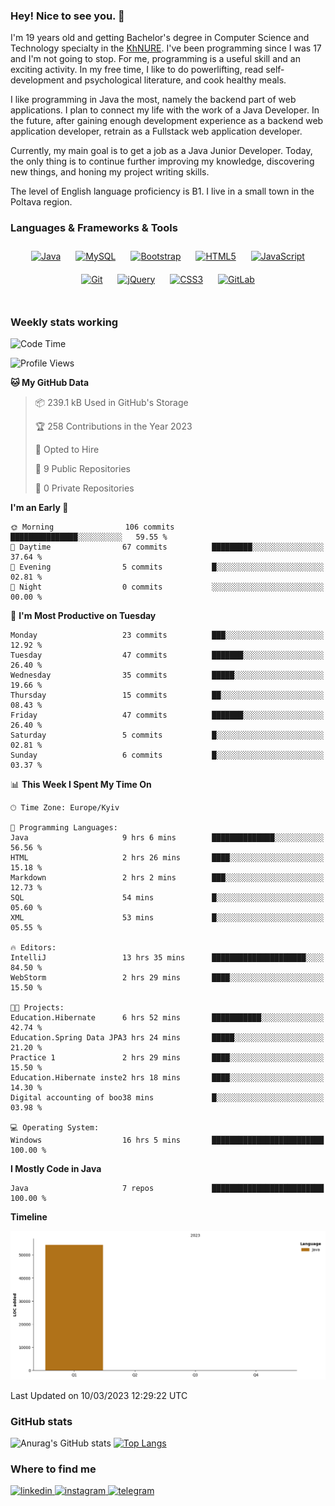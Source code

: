 ### Hey! Nice to see you. 👋

I'm 19 years old and getting Bachelor's degree in Computer Science and Technology
specialty in the [KhNURE][1]. I've been programming since I was 17 and I'm not going
to stop. For me, programming is a useful skill and an exciting activity. In my free
time, I like to do powerlifting, read self-development and psychological literature,
and cook healthy meals.

I like programming in Java the most, namely the backend part of web applications.
I plan to connect my life with the work of a Java Developer. In the future, after 
gaining enough development experience as a backend web application developer, 
retrain as a Fullstack web application developer. 

Currently, my main goal is to get a job as a Java Junior Developer. 
Today, the only thing is to continue further improving my knowledge, discovering 
new things, and honing my project writing skills.

The level of English language proficiency is B1. I live in a small town in the
Poltava region.

### Languages & Frameworks & Tools

<div align="center">  
<a href="https://www.java.com/" target="_blank"><img style="margin: 10px" src="https://profilinator.rishav.dev/skills-assets/java-original-wordmark.svg" alt="Java" height="25" /></a>
<a href="https://www.mysql.com/" target="_blank"><img style="margin: 10px" src="https://profilinator.rishav.dev/skills-assets/mysql-original-wordmark.svg" alt="MySQL" height="25" /></a>
<a href="https://getbootstrap.com/docs/3.4/javascript/" target="_blank"><img style="margin: 10px" src="https://profilinator.rishav.dev/skills-assets/bootstrap-plain.svg" alt="Bootstrap" height="25" /></a>  
<a href="https://en.wikipedia.org/wiki/HTML5" target="_blank"><img style="margin: 10px" src="https://profilinator.rishav.dev/skills-assets/html5-original-wordmark.svg" alt="HTML5" height="25" /></a>  
<a href="https://www.javascript.com/" target="_blank"><img style="margin: 10px" src="https://profilinator.rishav.dev/skills-assets/javascript-original.svg" alt="JavaScript" height="25" /></a>  
<a href="https://github.com/" target="_blank"><img style="margin: 10px" src="https://profilinator.rishav.dev/skills-assets/git-scm-icon.svg" alt="Git" height="25" /></a>  
<a href="https://jquery.com/" target="_blank"><img style="margin: 10px" src="https://profilinator.rishav.dev/skills-assets/jquery.png" alt="jQuery" height="25" /></a>  
<a href="https://www.w3schools.com/css/" target="_blank"><img style="margin: 10px" src="https://profilinator.rishav.dev/skills-assets/css3-original-wordmark.svg" alt="CSS3" height="25" /></a>  
<a href="https://about.gitlab.com/" target="_blank"><img style="margin: 10px" src="https://profilinator.rishav.dev/skills-assets/gitlab.svg" alt="GitLab" height="25" /></a>  
</div>  

<br/>  

### Weekly stats working 

<!--START_SECTION:waka-->
![Code Time](http://img.shields.io/badge/Code%20Time-53%20hrs%2052%20mins-blue)

![Profile Views](http://img.shields.io/badge/Profile%20Views-25-blue)

**🐱 My GitHub Data** 

> 📦 239.1 kB Used in GitHub's Storage 
 > 
> 🏆 258 Contributions in the Year 2023
 > 
> 💼 Opted to Hire
 > 
> 📜 9 Public Repositories 
 > 
> 🔑 0 Private Repositories 
 > 
**I'm an Early 🐤** 

```text
🌞 Morning                106 commits         ███████████████░░░░░░░░░░   59.55 % 
🌆 Daytime                67 commits          █████████░░░░░░░░░░░░░░░░   37.64 % 
🌃 Evening                5 commits           █░░░░░░░░░░░░░░░░░░░░░░░░   02.81 % 
🌙 Night                  0 commits           ░░░░░░░░░░░░░░░░░░░░░░░░░   00.00 % 
```
📅 **I'm Most Productive on Tuesday** 

```text
Monday                   23 commits          ███░░░░░░░░░░░░░░░░░░░░░░   12.92 % 
Tuesday                  47 commits          ███████░░░░░░░░░░░░░░░░░░   26.40 % 
Wednesday                35 commits          █████░░░░░░░░░░░░░░░░░░░░   19.66 % 
Thursday                 15 commits          ██░░░░░░░░░░░░░░░░░░░░░░░   08.43 % 
Friday                   47 commits          ███████░░░░░░░░░░░░░░░░░░   26.40 % 
Saturday                 5 commits           █░░░░░░░░░░░░░░░░░░░░░░░░   02.81 % 
Sunday                   6 commits           █░░░░░░░░░░░░░░░░░░░░░░░░   03.37 % 
```


📊 **This Week I Spent My Time On** 

```text
🕑︎ Time Zone: Europe/Kyiv

💬 Programming Languages: 
Java                     9 hrs 6 mins        ██████████████░░░░░░░░░░░   56.56 % 
HTML                     2 hrs 26 mins       ████░░░░░░░░░░░░░░░░░░░░░   15.18 % 
Markdown                 2 hrs 2 mins        ███░░░░░░░░░░░░░░░░░░░░░░   12.73 % 
SQL                      54 mins             █░░░░░░░░░░░░░░░░░░░░░░░░   05.60 % 
XML                      53 mins             █░░░░░░░░░░░░░░░░░░░░░░░░   05.55 % 

🔥 Editors: 
IntelliJ                 13 hrs 35 mins      █████████████████████░░░░   84.50 % 
WebStorm                 2 hrs 29 mins       ████░░░░░░░░░░░░░░░░░░░░░   15.50 % 

🐱‍💻 Projects: 
Education.Hibernate      6 hrs 52 mins       ███████████░░░░░░░░░░░░░░   42.74 % 
Education.Spring Data JPA3 hrs 24 mins       █████░░░░░░░░░░░░░░░░░░░░   21.20 % 
Practice 1               2 hrs 29 mins       ████░░░░░░░░░░░░░░░░░░░░░   15.50 % 
Education.Hibernate inste2 hrs 18 mins       ████░░░░░░░░░░░░░░░░░░░░░   14.30 % 
Digital accounting of boo38 mins             █░░░░░░░░░░░░░░░░░░░░░░░░   03.98 % 

💻 Operating System: 
Windows                  16 hrs 5 mins       █████████████████████████   100.00 % 
```

**I Mostly Code in Java** 

```text
Java                     7 repos             █████████████████████████   100.00 % 
```



**Timeline**

![Lines of Code chart](https://raw.githubusercontent.com/StasonMendelso/StasonMendelso/main/assets/bar_graph.png)


 Last Updated on 10/03/2023 12:29:22 UTC
<!--END_SECTION:waka-->

### GitHub stats
![Anurag's GitHub stats](https://github-readme-stats-sigma-five.vercel.app/api?username=stasonMendelso&show_icons=true&theme=transparent)
[![Top Langs](https://github-readme-stats-sigma-five.vercel.app/api/top-langs/?username=stasonMendelso)](https://github.com/stasonMendelso/github-readme-stats)
### Where to find me

<div align="start">
<a href="https://linkedin.com/in/stanislav-hlova-0b2a00265/" target="_blank">
<img src=https://img.shields.io/badge/linkedin-%231E77B5.svg?&style=for-the-badge&logo=linkedin&logoColor=white alt=linkedin style="margin-bottom: 5px;" />
</a>
<a href="https://instagram.com/stasonMendelson" target="_blank">
<img src=https://img.shields.io/badge/instagram-%23000000.svg?&style=for-the-badge&logo=instagram&logoColor=white alt=instagram style="margin-bottom: 5px;" />
</a> 
<a href="https://t.me/Stason_Mendelson" target="_blank">
<img src=https://img.shields.io/badge/telegram-%231E77B5.svg?&style=for-the-badge&logo=telegram&logoColor=white alt=telegram style="margin-bottom: 5px;" />
</a>  
</div>  

[1]:[https://nure.ua/en/]


